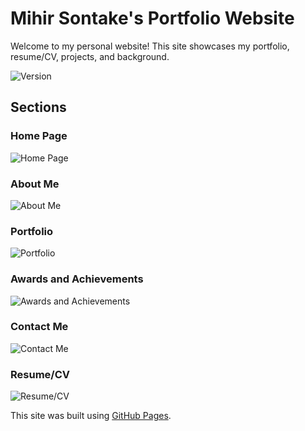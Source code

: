 # Mihir Sontake's Portfolio Website

Welcome to my personal website! This site showcases my portfolio, resume/CV, projects, and background.

![Version](https://img.shields.io/badge/version-1.0-blue)

## Sections

### Home Page
![Home Page](https://github.com/mihson95/mihson95.github.io/assets/11333951/eea4ab8a-9c1d-4f0c-8c12-ba2ccc6701f7)

### About Me
![About Me](https://github.com/mihson95/mihson95.github.io/assets/11333951/7fb8fabf-be61-46f3-b1e9-c08eb962c718)

### Portfolio
![Portfolio](https://github.com/mihson95/mihson95.github.io/assets/11333951/c8df015d-7ba4-4d45-93d8-b9439f96ba41)

### Awards and Achievements
![Awards and Achievements](https://github.com/mihson95/mihson95.github.io/assets/11333951/81257cb7-a612-4aed-93f1-077c59d85e7f)

### Contact Me
![Contact Me](https://github.com/mihson95/mihson95.github.io/assets/11333951/de0e6cb6-9cf5-4980-b62f-b2367b9ad0ba)

### Resume/CV
![Resume/CV](https://github.com/mihson95/mihson95.github.io/assets/11333951/6ba3df56-ec58-486f-a38d-b9efd439d7fd)

This site was built using [GitHub Pages](https://pages.github.com/).


